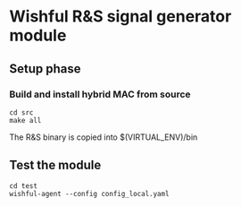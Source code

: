 # Wishful R&S signal generator module

## Setup phase

### Build and install hybrid MAC from source
    cd src
    make all

The R&S binary is copied into $(VIRTUAL_ENV)/bin

## Test the module
    cd test
    wishful-agent --config config_local.yaml
